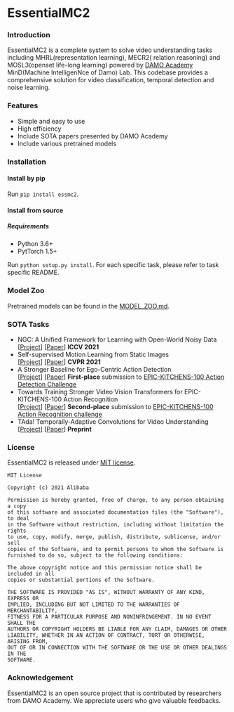 # EssentialMC2

### Introduction

EssentialMC2 is a complete system to solve video understanding tasks including MHRL(representation learning), MECR2(
relation reasoning) and MOSL3(openset life-long learning) powered by [DAMO Academy](https://damo.alibaba.com/?lang=en)
MinD(Machine IntelligenNce of Damo) Lab. This codebase provides a comprehensive solution for video classification, 
temporal detection and noise learning.

### Features

- Simple and easy to use
- High efficiency
- Include SOTA papers presented by DAMO Academy
- Include various pretrained models

### Installation

#### Install by pip

Run `pip install essmc2`.

#### Install from source

##### Requirements

* Python 3.6+
* PytTorch 1.5+

Run `python setup.py install`. For each specific task, please refer to task specific README.

### Model Zoo

Pretrained models can be found in the [MODEL_ZOO.md](MODEL_ZOO.md).

### SOTA Tasks

- NGC: A Unified Framework for Learning with Open-World Noisy Data <br>
[[Project](papers/ICCV2021-NGC/README.md)] [[Paper](https://arxiv.org/abs/2108.11035)] **ICCV 2021**
- Self-supervised Motion Learning from Static Images <br>
[[Project](papers/CVPR2021-MOSI/README.md)] [[Paper](https://openaccess.thecvf.com/content/CVPR2021/papers/Huang_Self-Supervised_Motion_Learning_From_Static_Images_CVPR_2021_paper)] **CVPR 2021**
- A Stronger Baseline for Ego-Centric Action Detection <br>
[[Project](papers/pytorch-video-understanding/projects/epic-kitchen-tal/README.md)] [[Paper](https://arxiv.org/pdf/2106.06942)] 
**First-place** submission to [EPIC-KITCHENS-100 Action Detection Challenge](https://competitions.codalab.org/competitions/25926#results)
- Towards Training Stronger Video Vision Transformers for EPIC-KITCHENS-100 Action Recognition <br>
[[Project](papers/pytorch-video-understanding/projects/epic-kitchen-ar/README.md)] [[Paper](https://arxiv.org/pdf/2106.05058)] 
**Second-place** submission to [EPIC-KITCHENS-100 Action Recognition challenge](https://competitions.codalab.org/competitions/25923#results)
- TAda! Temporally-Adaptive Convolutions for Video Understanding <br>
[[Project](papers/pytorch-video-understanding/projects/tada/README.md)] [[Paper](https://arxiv.org/pdf/2110.06178.pdf)] 
**Preprint**

### License

EssentialMC2 is released under [MIT license](https://github.com/alibaba/EssentialMC2/blob/main/LICENSE).

```text
MIT License

Copyright (c) 2021 Alibaba

Permission is hereby granted, free of charge, to any person obtaining a copy
of this software and associated documentation files (the "Software"), to deal
in the Software without restriction, including without limitation the rights
to use, copy, modify, merge, publish, distribute, sublicense, and/or sell
copies of the Software, and to permit persons to whom the Software is
furnished to do so, subject to the following conditions:

The above copyright notice and this permission notice shall be included in all
copies or substantial portions of the Software.

THE SOFTWARE IS PROVIDED "AS IS", WITHOUT WARRANTY OF ANY KIND, EXPRESS OR
IMPLIED, INCLUDING BUT NOT LIMITED TO THE WARRANTIES OF MERCHANTABILITY,
FITNESS FOR A PARTICULAR PURPOSE AND NONINFRINGEMENT. IN NO EVENT SHALL THE
AUTHORS OR COPYRIGHT HOLDERS BE LIABLE FOR ANY CLAIM, DAMAGES OR OTHER
LIABILITY, WHETHER IN AN ACTION OF CONTRACT, TORT OR OTHERWISE, ARISING FROM,
OUT OF OR IN CONNECTION WITH THE SOFTWARE OR THE USE OR OTHER DEALINGS IN THE
SOFTWARE.
```

### Acknowledgement

EssentialMC2 is an open source project that is contributed by researchers from DAMO Academy. We appreciate users who
give valuable feedbacks.
